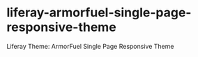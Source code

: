 # liferay-armorfuel-single-page-responsive-theme
Liferay Theme: ArmorFuel Single Page Responsive Theme
